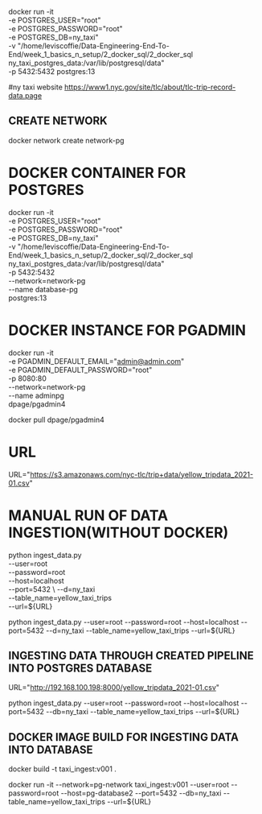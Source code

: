 docker run -it \
    -e POSTGRES_USER="root" \
    -e POSTGRES_PASSWORD="root" \
    -e POSTGRES_DB=ny_taxi" \
    -v "/home/leviscoffie/Data-Engineering-End-To-End/week_1_basics_n_setup/2_docker_sql/2_docker_sql ny_taxi_postgres_data:/var/lib/postgresql/data" \
    -p 5432:5432
     postgres:13



#ny taxi website
https://www1.nyc.gov/site/tlc/about/tlc-trip-record-data.page



## CREATE NETWORK

docker network create network-pg

# DOCKER CONTAINER FOR POSTGRES
docker run -it \
    -e POSTGRES_USER="root" \
    -e POSTGRES_PASSWORD="root" \
    -e POSTGRES_DB=ny_taxi" \
    -v "/home/leviscoffie/Data-Engineering-End-To-End/week_1_basics_n_setup/2_docker_sql/2_docker_sql ny_taxi_postgres_data:/var/lib/postgresql/data" \
    -p 5432:5432 \
    --network=network-pg \
    --name database-pg \
     postgres:13

# DOCKER INSTANCE FOR PGADMIN
docker run -it \
  -e PGADMIN_DEFAULT_EMAIL="admin@admin.com" \
  -e PGADMIN_DEFAULT_PASSWORD="root" \
  -p 8080:80 \
  --network=network-pg \
  --name adminpg \
    dpage/pgadmin4

docker pull dpage/pgadmin4

# URL
URL="https://s3.amazonaws.com/nyc-tlc/trip+data/yellow_tripdata_2021-01.csv"
# MANUAL RUN OF DATA INGESTION(WITHOUT DOCKER)
python ingest_data.py \
  --user=root \
  --password=root \
  --host=localhost \
  --port=5432 \ 
  --d=ny_taxi \
  --table_name=yellow_taxi_trips \
  --url=${URL}




python ingest_data.py --user=root  --password=root   --host=localhost  --port=5432 --d=ny_taxi --table_name=yellow_taxi_trips  --url=${URL}

## INGESTING DATA THROUGH CREATED PIPELINE INTO POSTGRES DATABASE
URL="http://192.168.100.198:8000/yellow_tripdata_2021-01.csv"

python ingest_data.py --user=root  --password=root   --host=localhost  --port=5432 --db=ny_taxi --table_name=yellow_taxi_trips  --url=${URL}



## DOCKER IMAGE BUILD FOR INGESTING DATA INTO DATABASE
docker build -t taxi_ingest:v001 .


docker run -it  --network=pg-network taxi_ingest:v001 --user=root  --password=root   --host=pg-database2   --port=5432 --db=ny_taxi --table_name=yellow_taxi_trips  --url=${URL}